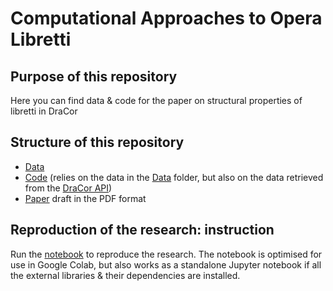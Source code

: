 # Computational Approaches to Opera Libretti

## Purpose of this repository
Here you can find data & code for the paper on structural properties of libretti in DraCor

## Structure of this repository
* [Data](/data)
* [Code](/code) (relies on the data in the [Data](/data) folder, but also on the data retrieved from the [DraCor API](https://dracor.org/doc/api))
* [Paper](giovannini_skorinkin_libretti_2023pp.pdf) draft in the PDF format

## Reproduction of the research: instruction

Run the [notebook](/code/DraCor_Opera_Analyser.ipynb) to reproduce the research. The notebook is optimised for use in Google Colab, but also works as a standalone Jupyter notebook if all the external libraries & their dependencies are installed. 
